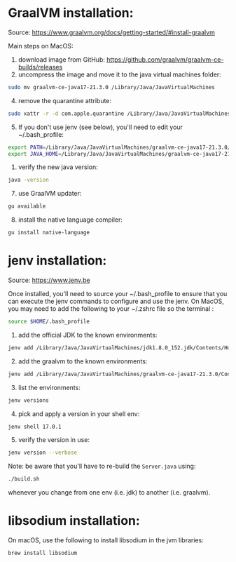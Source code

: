 GraalVM installation:
=====================
Source: https://www.graalvm.org/docs/getting-started/#install-graalvm

Main steps on MacOS:
1) download image from GitHub:  https://github.com/graalvm/graalvm-ce-builds/releases
2) uncompress the image and move it to the java virtual machines folder:
```bash
sudo mv graalvm-ce-java17-21.3.0 /Library/Java/JavaVirtualMachines
```
4) remove the quarantine attribute: 
```bash
sudo xattr -r -d com.apple.quarantine /Library/Java/JavaVirtualMachines/graalvm-ce-java17-21.3.0
```
5) If you don't use jenv (see below), you'll need to edit your ~/.bash_profile:
```bash
export PATH=/Library/Java/JavaVirtualMachines/graalvm-ce-java17-21.3.0/Contents/Home/bin:$PATH
export JAVA_HOME=/Library/Java/JavaVirtualMachines/graalvm-ce-java17-21.3.0/Contents/Home
```
1) verify the new java version: 
```bash
java -version
```
7) use GraalVM updater:
```bash
gu available
```
8) install the native language compiler: 
```bash
gu install native-language
```
   
jenv installation:
==================
Source: https://www.jenv.be

Once installed, you'll need to source your ~/.bash_profile to ensure that you 
can execute the jenv commands to configure and use the jenv. On MacOS, you may 
need to add the following to your ~/.zshrc file so the terminal :
```bash
source $HOME/.bash_profile
```

1) add the official JDK to the known environments:
```bash
jenv add /Library/Java/JavaVirtualMachines/jdk1.8.0_152.jdk/Contents/Home
```
2) add the graalvm to the known environments:
```bash
jenv add /Library/Java/JavaVirtualMachines/graalvm-ce-java17-21.3.0/Contents/Home
```
3) list the environments:
```bash
jenv versions
```
4) pick and apply a version in your shell env:
```bash
jenv shell 17.0.1
```
5) verify the version in use:
```bash
jenv version --verbose
```

Note: be aware that you'll have to re-build the `Server.java` using:
```bash
./build.sh
```
whenever you change from one env (i.e. jdk) to another (i.e. graalvm).

libsodium installation:
=======================
On macOS, use the following to install libsodium in the jvm libraries:
```bash
brew install libsodium
```
